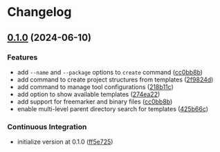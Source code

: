 # Changelog

## [0.1.0](https://github.com/mayekukhisa/scaffold-cli/compare/v0.1.0...v0.1.0) (2024-06-10)


### Features

* add `--name` and `--package` options to `create` command ([cc0bb8b](https://github.com/mayekukhisa/scaffold-cli/commit/cc0bb8b8959dd634c3ca47eb6e24fb963dbde942))
* add command to create project structures from templates ([2f9824d](https://github.com/mayekukhisa/scaffold-cli/commit/2f9824dd72ccc695d131d9f8c0b5d858f9162470))
* add command to manage tool configurations ([218b11c](https://github.com/mayekukhisa/scaffold-cli/commit/218b11cff029278336f996fe2fc978bff085c099))
* add option to show available templates ([274ea22](https://github.com/mayekukhisa/scaffold-cli/commit/274ea2256f156699bad2a44e742b70ab5dd9c3eb))
* add support for freemarker and binary files ([cc0bb8b](https://github.com/mayekukhisa/scaffold-cli/commit/cc0bb8b8959dd634c3ca47eb6e24fb963dbde942))
* enable multi-level parent directory search for templates ([425b66c](https://github.com/mayekukhisa/scaffold-cli/commit/425b66c2b849276c608dc3a0d8f706fa8a4e0cd7))


### Continuous Integration

* initialize version at 0.1.0 ([ff5e725](https://github.com/mayekukhisa/scaffold-cli/commit/ff5e725583f1d4407eaf6821d0c0019171b511c3))
